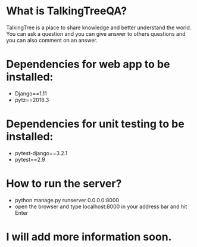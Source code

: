 # What is TalkingTreeQA?
TalkingTree is a place to share knowledge and better understand the world. You can ask a question and you can give answer to others questions and you can also comment on an answer.

# Dependencies for web app to be installed:
- Django==1.11
- pytz==2018.3


# Dependencies for unit testing to be installed:
- pytest-django==3.2.1
- pytest==2.9


# How to run the server?
 - python manage.py runserver 0.0.0.0:8000
 - open the browser and type localhost:8000 in your address bar and hit Enter

# I will add more information soon.
